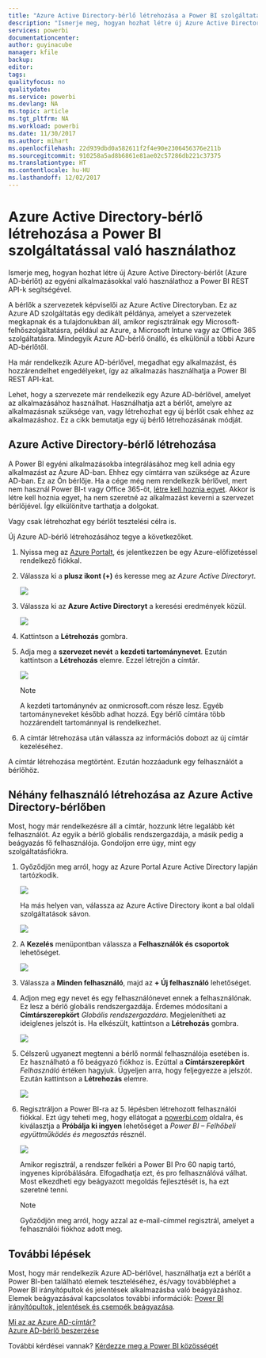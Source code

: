 ```yaml
---
title: "Azure Active Directory-bérlő létrehozása a Power BI szolgáltatással való használathoz"
description: "Ismerje meg, hogyan hozhat létre új Azure Active Directory-bérlőt (Azure AD-bérlőt) az egyéni alkalmazásokkal való használathoz a Power BI REST API-k segítségével."
services: powerbi
documentationcenter: 
author: guyinacube
manager: kfile
backup: 
editor: 
tags: 
qualityfocus: no
qualitydate: 
ms.service: powerbi
ms.devlang: NA
ms.topic: article
ms.tgt_pltfrm: NA
ms.workload: powerbi
ms.date: 11/30/2017
ms.author: mihart
ms.openlocfilehash: 22d939dbd0a582611f2f4e90e2306456376e211b
ms.sourcegitcommit: 910258a5ad8b6861e81ae02c57286db221c37375
ms.translationtype: HT
ms.contentlocale: hu-HU
ms.lasthandoff: 12/02/2017
---
```

# <a name="create-an-azure-active-directory-tenant-to-use-with-power-bi"></a>Azure Active Directory-bérlő létrehozása a Power BI szolgáltatással való használathoz
Ismerje meg, hogyan hozhat létre új Azure Active Directory-bérlőt (Azure AD-bérlőt) az egyéni alkalmazásokkal való használathoz a Power BI REST API-k segítségével.

A bérlők a szervezetek képviselői az Azure Active Directoryban. Ez az Azure AD szolgáltatás egy dedikált példánya, amelyet a szervezetek megkapnak és a tulajdonukban áll, amikor regisztrálnak egy Microsoft-felhőszolgáltatásra, például az Azure, a Microsoft Intune vagy az Office 365 szolgáltatásra. Mindegyik Azure AD-bérlő önálló, és elkülönül a többi Azure AD-bérlőtől.

Ha már rendelkezik Azure AD-bérlővel, megadhat egy alkalmazást, és hozzárendelhet engedélyeket, így az alkalmazás használhatja a Power BI REST API-kat.

Lehet, hogy a szervezete már rendelkezik egy Azure AD-bérlővel, amelyet az alkalmazásához használhat. Használhatja azt a bérlőt, amelyre az alkalmazásnak szüksége van, vagy létrehozhat egy új bérlőt csak ehhez az alkalmazáshoz. Ez a cikk bemutatja egy új bérlő létrehozásának módját.

## <a name="create-an-azure-active-directory-tenant"></a>Azure Active Directory-bérlő létrehozása
A Power BI egyéni alkalmazásokba integrálásához meg kell adnia egy alkalmazást az Azure AD-ban. Ehhez egy címtárra van szüksége az Azure AD-ban. Ez az Ön bérlője. Ha a cége még nem rendelkezik bérlővel, mert nem használ Power BI-t vagy Office 365-öt, [létre kell hoznia egyet](https://docs.microsoft.com/azure/active-directory/develop/active-directory-howto-tenant). Akkor is létre kell hoznia egyet, ha nem szeretné az alkalmazást keverni a szervezet bérlőjével. Így elkülönítve tarthatja a dolgokat.

Vagy csak létrehozhat egy bérlőt tesztelési célra is.

Új Azure AD-bérlő létrehozásához tegye a következőket.

1. Nyissa meg az [Azure Portalt](https://portal.azure.com), és jelentkezzen be egy Azure-előfizetéssel rendelkező fiókkal.
2. Válassza ki a **plusz ikont (+)** és keresse meg az *Azure Active Directoryt*.
   
    ![](media/create-an-azure-active-directory-tenant/new-directory.png)
3. Válassza ki az **Azure Active Directoryt** a keresési eredmények közül.
   
    ![](media/create-an-azure-active-directory-tenant/new-directory2.png)
4. Kattintson a **Létrehozás** gombra.
5. Adja meg a **szervezet nevét** a **kezdeti tartománynevet**. Ezután kattintson a **Létrehozás** elemre. Ezzel létrejön a címtár.
   
    ![](media/create-an-azure-active-directory-tenant/organization-and-domain.png)
   
   > [!NOTE]
   > A kezdeti tartománynév az onmicrosoft.com része lesz. Egyéb tartományneveket később adhat hozzá. Egy bérlő címtára több hozzárendelt tartománnyal is rendelkezhet.
   > 
   > 
6. A címtár létrehozása után válassza az információs dobozt az új címtár kezeléséhez.

A címtár létrehozása megtörtént. Ezután hozzáadunk egy felhasználót a bérlőhöz.

## <a name="create-some-users-in-your-azure-active-directory-tenant"></a>Néhány felhasználó létrehozása az Azure Active Directory-bérlőben
Most, hogy már rendelkezésre áll a címtár, hozzunk létre legalább két felhasználót. Az egyik a bérlő globális rendszergazdája, a másik pedig a beágyazás fő felhasználója. Gondoljon erre úgy, mint egy szolgáltatásfiókra.

1. Győződjön meg arról, hogy az Azure Portal Azure Active Directory lapján tartózkodik.
   
    ![](media/create-an-azure-active-directory-tenant/aad-flyout.png)
   
    Ha más helyen van, válassza az Azure Active Directory ikont a bal oldali szolgáltatások sávon.
   
    ![](media/create-an-azure-active-directory-tenant/aad-service.png)
2. A **Kezelés** menüpontban válassza a **Felhasználók és csoportok** lehetőséget.
   
    ![](media/create-an-azure-active-directory-tenant/users-and-groups.png)
3. Válassza a **Minden felhasználó**, majd az **+ Új felhasználó** lehetőséget.
4. Adjon meg egy nevet és egy felhasználónevet ennek a felhasználónak. Ez lesz a bérlő globális rendszergazdája. Érdemes módosítani a **Címtárszerepkört** *Globális rendszergazdára*. Megjelenítheti az ideiglenes jelszót is. Ha elkészült, kattintson a **Létrehozás** gombra.
   
    ![](media/create-an-azure-active-directory-tenant/global-admin.png)
5. Célszerű ugyanezt megtenni a bérlő normál felhasználója esetében is. Ez használható a fő beágyazó fiókhoz is. Ezúttal a **Címtárszerepkört** *Felhasználó* értéken hagyjuk. Ügyeljen arra, hogy feljegyezze a jelszót. Ezután kattintson a **Létrehozás** elemre.
   
    ![](media/create-an-azure-active-directory-tenant/pbiembed-user.png)
6. Regisztráljon a Power BI-ra az 5. lépésben létrehozott felhasználói fiókkal. Ezt úgy teheti meg, hogy ellátogat a [powerbi.com](https://powerbi.microsoft.com/get-started/) oldalra, és kiválasztja a **Próbálja ki ingyen** lehetőséget a *Power BI – Felhőbeli együttműködés és megosztás* résznél.
   
    ![](media/create-an-azure-active-directory-tenant/try-powerbi-free.png)
   
    Amikor regisztrál, a rendszer felkéri a Power BI Pro 60 napig tartó, ingyenes kipróbálására. Elfogadhatja ezt, és pro felhasználóvá válhat. Most elkezdheti egy beágyazott megoldás fejlesztését is, ha ezt szeretné tenni.
   
   > [!NOTE]
   > Győződjön meg arról, hogy azzal az e-mail-címmel regisztrál, amelyet a felhasználói fiókhoz adott meg.
   > 
   > 

## <a name="next-steps"></a>További lépések
Most, hogy már rendelkezik Azure AD-bérlővel, használhatja ezt a bérlőt a Power BI-ben található elemek teszteléséhez, és/vagy továbbléphet a Power BI irányítópultok és jelentések alkalmazásba való beágyázáshoz. Elemek beágyazásával kapcsolatos további információk: [Power BI irányítópultok, jelentések és csempék beágyazása](embedding-content.md).

[Mi az az Azure AD-címtár?](https://docs.microsoft.com/azure/active-directory/active-directory-whatis)  
[Azure AD-bérlő beszerzése](https://docs.microsoft.com/azure/active-directory/develop/active-directory-howto-tenant)  

További kérdései vannak? [Kérdezze meg a Power BI közösségét](http://community.powerbi.com/)

